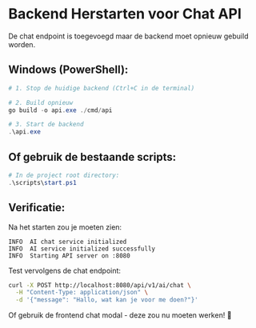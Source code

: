 # Backend Herstarten voor Chat API

De chat endpoint is toegevoegd maar de backend moet opnieuw gebuild worden.

## Windows (PowerShell):

```powershell
# 1. Stop de huidige backend (Ctrl+C in de terminal)

# 2. Build opnieuw
go build -o api.exe ./cmd/api

# 3. Start de backend
.\api.exe
```

## Of gebruik de bestaande scripts:

```powershell
# In de project root directory:
.\scripts\start.ps1
```

## Verificatie:

Na het starten zou je moeten zien:
```
INFO  AI chat service initialized
INFO  AI service initialized successfully
INFO  Starting API server on :8080
```

Test vervolgens de chat endpoint:
```bash
curl -X POST http://localhost:8080/api/v1/ai/chat \
  -H "Content-Type: application/json" \
  -d '{"message": "Hallo, wat kan je voor me doen?"}'
```

Of gebruik de frontend chat modal - deze zou nu moeten werken! 🚀
